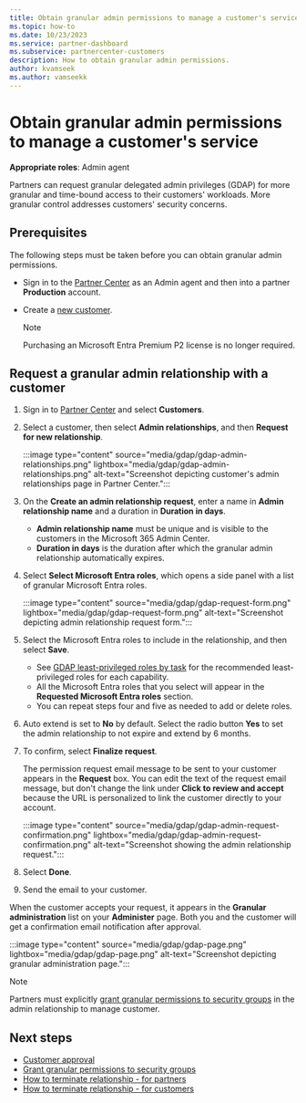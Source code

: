 ```yaml
---
title: Obtain granular admin permissions to manage a customer's service 
ms.topic: how-to
ms.date: 10/23/2023
ms.service: partner-dashboard
ms.subservice: partnercenter-customers
description: How to obtain granular admin permissions.
author: kvamseek
ms.author: vamseekk
---
```


# Obtain granular admin permissions to manage a customer's service

**Appropriate roles**: Admin agent

Partners can request granular delegated admin privileges (GDAP) for more granular and time-bound access to their customers' workloads. More granular control addresses customers' security concerns.

## Prerequisites

The following steps must be taken before you can obtain granular admin permissions.

- Sign in to the [Partner Center](https://partner.microsoft.com/dashboard/home) as an Admin agent and then into a partner **Production** account.
- Create a [new customer](add-a-new-customer.md).

   > [!NOTE]
   > Purchasing an Microsoft Entra Premium P2 license is no longer required.

## Request a granular admin relationship with a customer

1. Sign in to [Partner Center](https://partner.microsoft.com/dashboard/home) and select **Customers**.

2. Select a customer, then select **Admin relationships**, and then **Request for new relationship**.

   :::image type="content" source="media/gdap/gdap-admin-relationships.png" lightbox="media/gdap/gdap-admin-relationships.png" alt-text="Screenshot depicting customer's admin relationships page in Partner Center.":::

3. On the **Create an admin relationship request**, enter a name in **Admin relationship name** and  a duration in **Duration in days**.
   - **Admin relationship name** must be unique and is visible to the customers in the Microsoft 365 Admin Center.
   - **Duration in days** is the duration after which the granular admin relationship automatically expires.
4. Select **Select Microsoft Entra roles**, which opens a side panel with a list of granular Microsoft Entra roles.

   :::image type="content" source="media/gdap/gdap-request-form.png" lightbox="media/gdap/gdap-request-form.png" alt-text="Screenshot depicting admin relationship request form.":::

5. Select the Microsoft Entra roles to include in the relationship, and then select **Save**.

   - See [GDAP least-privileged roles by task](gdap-least-privileged-roles-by-task.md) for the recommended least-privileged roles for each capability.
   - All the Microsoft Entra roles that you select will appear in the **Requested Microsoft Entra roles** section.
   - You can repeat steps four and five as needed to add or delete roles.

6. Auto extend is set to **No** by default. Select the radio button **Yes** to set the admin relationship to not expire and extend by 6 months.

7. To confirm, select **Finalize request**.

   The permission request email message to be sent to your customer appears in the **Request** box. You can edit the text of the request email message, but don't change the link under **Click to review and accept** because the URL is personalized to link the customer directly to your account.

    :::image type="content" source="media/gdap/gdap-admin-request-confirmation.png" lightbox="media/gdap/gdap-admin-request-confirmation.png" alt-text="Screenshot showing the admin relationship request.":::

8. Select **Done**.

9. Send the email to your customer.

When the customer accepts your request, it appears in the **Granular administration** list on your **Administer** page. Both you and the customer will get a confirmation email notification after approval.

:::image type="content" source="media/gdap/gdap-page.png" lightbox="media/gdap/gdap-page.png" alt-text="Screenshot depicting granular administration page.":::

> [!NOTE]
   > Partners must explicitly [grant granular permissions to security groups](/partner-center/gdap-assign-azure-ad-roles) in the admin relationship to manage customer.

## Next steps

- [Customer approval](gdap-customer-approval.md)
- [Grant granular permissions to security groups](gdap-assign-azure-ad-roles.md)
- [How to terminate relationship - for partners](gdap-partner-terminate.md)
- [How to terminate relationship - for customers](gdap-customer-terminate.md)
